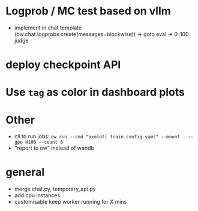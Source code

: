# Logprob / MC test based on vllm
- implement in chat template (ow.chat.logprobs.create(messages=blockwise))
-> goto eval
-> 0-100 judge

# deploy checkpoint API


# Use `tag` as color in dashboard plots


# Other
- cli to run jobs: `ow run --cmd "axolotl train config.yaml" --mount . --gpu H100 --count 8`
- "report to ow" instead of wandb

# general
- merge chat.py, temporary_api.py
- add cpu instances
- customisable keep worker running for X mins
